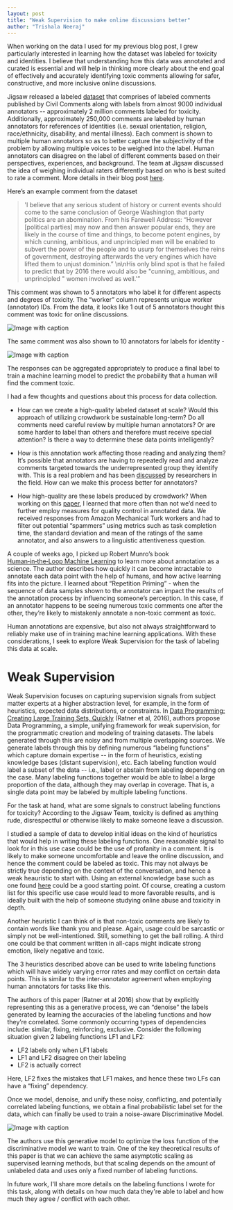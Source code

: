 ```yaml
---
layout: post
title: "Weak Supervision to make online discussions better"
author: "Trishala Neeraj"
---
```


When working on the data I used for my previous blog post, I grew particularly interested in learning how the dataset was labeled for toxicity and identities. I believe that understanding how this data was annotated and curated is essential and will help in thinking more clearly about the end goal of effectively and accurately identifying toxic comments allowing for safer, constructive, and more inclusive online discussions.

Jigsaw released a labeled [dataset](https://www.kaggle.com/c/jigsaw-unintended-bias-in-toxicity-classification/data) that comprises of labeled comments published by Civil Comments along with labels from almost 9000 individual annotators -- approximately 2 million comments labeled for toxicity. Additionally, approximately 250,000 comments are labeled by human annotators for references of identities (i.e. sexual orientation, religion, race/ethnicity, disability, and mental illness). Each comment is shown to multiple human annotators so as to better capture the subjectivity of the problem by allowing multiple voices to be weighed into the label. Human annotators can disagree on the label of different comments based on their perspectives, experiences, and background. The team at Jigsaw discussed the idea of weighing individual raters differently based on who is best suited to rate a comment. More details in their blog post [here](https://medium.com/the-false-positive/creating-labeled-datasets-and-exploring-the-role-of-human-raters-56367b6db298).

Here’s an example comment from the dataset 
> 'I believe  that any serious student of history or current events should come to the same conclusion of George Washington that party politics are an abomination.    From his Farewell Address:  “However [political parties] may now and then answer popular ends, they are likely in the course of time and things, to become potent engines, by which cunning, ambitious, and unprincipled men will be enabled to subvert the power of the people and to usurp for themselves the reins of government, destroying afterwards the very engines which have lifted them to unjust dominion.” \n\nHis only blind spot is that he failed to predict that by 2016 there would also be "cunning, ambitious, and unprincipled "  women involved as well.'”

This comment was shown to 5 annotators who label it for different aspects and degrees of toxicity. The “worker” column represents unique worker (annotator) IDs. From the data, it looks like 1 out of 5 annotators thought this comment was toxic for online discussions.

![Image with caption](https://drive.google.com/uc?export=view&id=15IxwwwCoiA-7uhnY3a05vo0F85x1khRY "Toxicity labeled")

The same comment was also shown to 10 annotators for labels for identity - 

![Image with caption](https://drive.google.com/uc?export=view&id=1TiZdfX4jLwi5KSRKhX_wDrwxqL3GGhrF "Identity labeled")

The responses can be aggregated appropriately to produce a final label to train a machine learning model to predict the probability that a human will find the comment toxic. 

I had a few thoughts and questions about this process for data collection.

* How can we create a high-quality labeled dataset at scale? Would this approach of utilizing crowdwork be sustainable long-term? Do all comments need careful review by multiple human annotators? Or are some harder to label than others and therefore must receive special attention? Is there a way to determine these data points intelligently?

* How is this annotation work affecting those reading and analyzing them? It’s possible that annotators are having to repeatedly read and analyze comments targeted towards the underrepresented group they identify with. This is a real problem and has been [discussed](https://twitter.com/kirbyconrod/status/1139184438846402562) by researchers in the field. How can we make this process better for annotators?

* How high-quality are these labels produced by crowdwork? When working on this [paper](https://maxiao.info/papers/ma2017computational.pdf), I learned that more often than not we’d need to further employ measures for quality control in annotated data. We received responses from Amazon Mechanical Turk workers and had to filter out potential “spammers” using metrics such as task completion time, the standard deviation and mean of the ratings of the same annotator, and also answers to a linguistic attentiveness question.

A couple of weeks ago, I picked up Robert Munro’s book [Human‑in‑the‑Loop Machine Learning](https://livebook.manning.com/book/human-in-the-loop-machine-learning/chapter-1/v-7/81) to learn more about annotation as a science. The author describes how quickly it can become intractable to annotate each data point with the help of humans, and how active learning fits into the picture. I learned about “Repetition Priming” - when the sequence of data samples shown to the annotator can impact the results of the annotation process by influencing someone’s perception. In this case, if an annotator happens to be seeing numerous toxic comments one after the other, they’re likely to mistakenly annotate a non-toxic comment as toxic.

Human annotations are expensive, but also not always straightforward to reliably make use of in training machine learning applications. With these considerations, I seek to explore Weak Supervision for the task of labeling this data at scale.

# Weak Supervision

Weak Supervision focuses on capturing supervision signals from subject matter experts at a higher abstraction level, for example, in the form of heuristics, expected data distributions, or constraints. In [Data Programming: Creating Large Training Sets, Quickly](https://papers.nips.cc/paper/6523-data-programming-creating-large-training-sets-quickly.pdf) (Ratner et al, 2016), authors propose Data Programming, a simple, unifying framework for weak supervision, for the programmatic creation and modeling of training datasets. The labels generated through this are noisy and from multiple overlapping sources. We generate labels through this by defining numerous “labeling functions” which capture domain expertise -- in the form of heuristics, existing knowledge bases (distant supervision), etc. Each labeling function would label a subset of the data -- i.e., label or abstain from labeling depending on the case. Many labeling functions together would be able to label a large proportion of the data, although they may overlap in coverage. That is, a single data point may be labeled by multiple labeling functions.

For the task at hand, what are some signals to construct labeling functions for toxicity? According to the Jigsaw Team, toxicity is defined as anything rude, disrespectful or otherwise likely to make someone leave a discussion.

I studied a sample of data to develop initial ideas on the kind of heuristics that would help in writing these labeling functions. One reasonable signal to look for in this use case could be the use of profanity in a comment. It is likely to make someone uncomfortable and leave the online discussion, and hence the comment could be labeled as toxic. This may not always be strictly true depending on the context of the conversation, and hence a weak heauristic to start with. Using an external knowledge base such as one found [here](https://code.google.com/archive/p/badwordslist/downloads) could be a good starting point. Of course, creating a custom list for this specific use case would lead to more favorable results, and is ideally built with the help of someone studying online abuse and toxicity in depth.

Another heuristic I can think of is that non-toxic comments are likely to contain words like thank you and please. Again, usage could be sarcastic or simply not be well-intentioned. Still, something to get the ball rolling. A third one could be that comment written in all-caps might indicate strong emotion, likely negative and toxic.

The 3 heuristics described above can be used to write labeling functions which will have widely varying error rates and may conflict on certain data points. This is similar to the inter-annotator agreement when employing human annotators for tasks like this.

The authors of this paper (Ratner et al 2016) show that by explicitly representing this as a generative process, we can “denoise” the labels generated by learning the accuracies of the labeling functions and how they’re correlated. Some commonly occurring types of dependencies include: similar, fixing, reinforcing, exclusive. Consider the following situation given 2 labeling functions LF1 and LF2:
* LF2 labels only when LF1 labels
* LF1 and LF2 disagree on their labeling 
* LF2 is actually correct

Here, LF2 fixes the mistakes that LF1 makes, and hence these two LFs can have a “fixing” dependency.

Once we model, denoise, and unify these noisy, conflicting, and potentially correlated labeling functions, we obtain a final probabilistic label set for the data, which can finally be used to train a noise-aware Discriminative Model.

![Image with caption](https://drive.google.com/uc?export=view&id=1o-aZRds5-6ctAAXzW57td9H9UdH1sJu2 "Weak Supervision Overview")

The authors use this generative model to optimize the loss function of the discriminative model we want to train. One of the key theoretical results of this paper is that we can achieve the same asymptotic scaling as supervised learning methods, but that scaling depends on the amount of unlabeled data and uses only a fixed number of labeling functions.

In future work, I'll share more details on the labeling functions I wrote for this task, along with details on how much data they're able to label and how much they agree / conflict with each other.